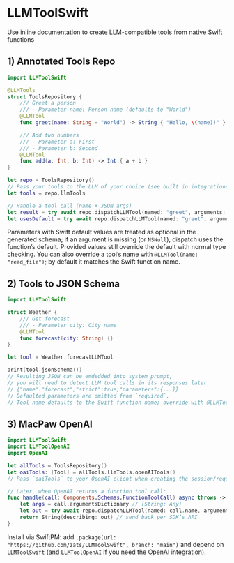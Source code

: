 # LLMToolSwift

Use inline documentation to create LLM-compatible tools from native Swift functions

## 1) Annotated Tools Repo

```swift
import LLMToolSwift

@LLMTools
struct ToolsRepository {
    /// Greet a person
    /// - Parameter name: Person name (defaults to "World")
    @LLMTool
    func greet(name: String = "World") -> String { "Hello, \(name)!" }

    /// Add two numbers
    /// - Parameter a: First
    /// - Parameter b: Second
    @LLMTool
    func add(a: Int, b: Int) -> Int { a + b }
}

let repo = ToolsRepository()
// Pass your tools to the LLM of your choice (see built in integrations below
let tools = repo.llmTools

// Handle a tool call (name + JSON args)
let result = try await repo.dispatchLLMTool(named: "greet", arguments: ["name": "Sam"]) as? String
let usesDefault = try await repo.dispatchLLMTool(named: "greet", arguments: [:]) as? String // "Hello, World!"
```

Parameters with Swift default values are treated as optional in the generated schema; if an argument is missing (or `NSNull`), dispatch uses the function’s default. Provided values still override the default with normal type checking. You can also override a tool’s name with `@LLMTool(name: "read_file")`; by default it matches the Swift function name.

## 2) Tools to JSON Schema

```swift
import LLMToolSwift

struct Weather {
    /// Get forecast
    /// - Parameter city: City name
    @LLMTool
    func forecast(city: String) {}
}

let tool = Weather.forecastLLMTool

print(tool.jsonSchema())
// Resulting JSON can be emdedded into system prompt,
// you will need to detect LLM tool calls in its responses later
// {"name":"forecast","strict":true,"parameters":{...}}
// Defaulted parameters are omitted from `required`.
// Tool name defaults to the Swift function name; override with @LLMTool(name: "...").
```

## 3) MacPaw OpenAI

```swift
import LLMToolSwift
import LLMToolOpenAI
import OpenAI

let allTools = ToolsRepository()
let oaiTools: [Tool] = allTools.llmTools.openAITools()
// Pass `oaiTools` to your OpenAI client when creating the session/request.

// Later, when OpenAI returns a function tool call:
func handle(call: Components.Schemas.FunctionToolCall) async throws -> String {
    let args = call.argumentsDictionary // [String: Any]
    let out = try await repo.dispatchLLMTool(named: call.name, arguments: args)
    return String(describing: out) // send back per SDK’s API
}
```

Install via SwiftPM: add `.package(url: "https://github.com/zats/LLMToolSwift", branch: "main")` and depend on `LLMToolSwift` (and `LLMToolOpenAI` if you need the OpenAI integration).
